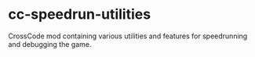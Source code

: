 # cc-speedrun-utilities
 CrossCode mod containing various utilities and features for speedrunning and debugging the game.
